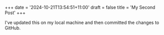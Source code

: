 +++
date = '2024-10-21T13:54:51+11:00'
draft = false
title = 'My Second Post'
+++


I've updated this on my local machine and then committed the changes to GitHub. 